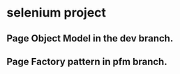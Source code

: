 # selenium project

## Page Object Model in the dev branch.

## Page Factory pattern in pfm branch.

